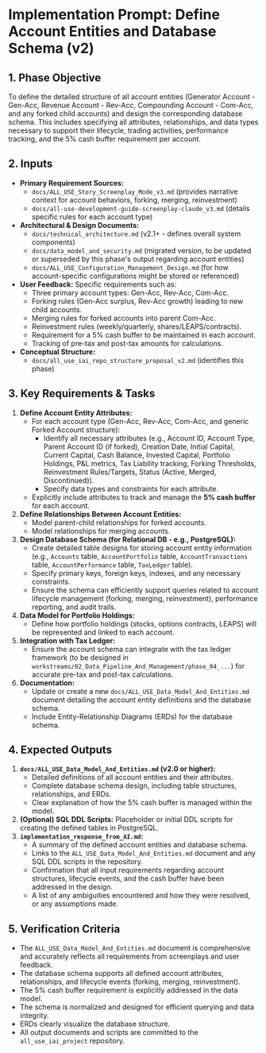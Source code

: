 # Implementation Prompt: Define Account Entities and Database Schema (v2)

## 1. Phase Objective

To define the detailed structure of all account entities (Generator Account - Gen-Acc, Revenue Account - Rev-Acc, Compounding Account - Com-Acc, and any forked child accounts) and design the corresponding database schema. This includes specifying all attributes, relationships, and data types necessary to support their lifecycle, trading activities, performance tracking, and the 5% cash buffer requirement per account.

## 2. Inputs

*   **Primary Requirement Sources:**
    *   `docs/ALL_USE_Story_Screenplay_Mode_v3.md` (provides narrative context for account behaviors, forking, merging, reinvestment)
    *   `docs/all-use-development-guide-screenplay-claude_v3.md` (details specific rules for each account type)
*   **Architectural & Design Documents:**
    *   `docs/technical_architecture.md` (v2.1+ - defines overall system components)
    *   `docs/data_model_and_security.md` (migrated version, to be updated or superseded by this phase's output regarding account entities)
    *   `docs/ALL_USE_Configuration_Management_Design.md` (for how account-specific configurations might be stored or referenced)
*   **User Feedback:** Specific requirements such as:
    *   Three primary account types: Gen-Acc, Rev-Acc, Com-Acc.
    *   Forking rules (Gen-Acc surplus, Rev-Acc growth) leading to new child accounts.
    *   Merging rules for forked accounts into parent Com-Acc.
    *   Reinvestment rules (weekly/quarterly, shares/LEAPS/contracts).
    *   Requirement for a 5% cash buffer to be maintained in each account.
    *   Tracking of pre-tax and post-tax amounts for calculations.
*   **Conceptual Structure:**
    *   `docs/all_use_iai_repo_structure_proposal_v2.md` (identifies this phase)

## 3. Key Requirements & Tasks

1.  **Define Account Entity Attributes:**
    *   For each account type (Gen-Acc, Rev-Acc, Com-Acc, and generic Forked Account structure):
        *   Identify all necessary attributes (e.g., Account ID, Account Type, Parent Account ID (if forked), Creation Date, Initial Capital, Current Capital, Cash Balance, Invested Capital, Portfolio Holdings, P&L metrics, Tax Liability tracking, Forking Thresholds, Reinvestment Rules/Targets, Status (Active, Merged, Discontinued)).
        *   Specify data types and constraints for each attribute.
    *   Explicitly include attributes to track and manage the **5% cash buffer** for each account.
2.  **Define Relationships Between Account Entities:**
    *   Model parent-child relationships for forked accounts.
    *   Model relationships for merging accounts.
3.  **Design Database Schema (for Relational DB - e.g., PostgreSQL):**
    *   Create detailed table designs for storing account entity information (e.g., `Accounts` table, `AccountPortfolio` table, `AccountTransactions` table, `AccountPerformance` table, `TaxLedger` table).
    *   Specify primary keys, foreign keys, indexes, and any necessary constraints.
    *   Ensure the schema can efficiently support queries related to account lifecycle management (forking, merging, reinvestment), performance reporting, and audit trails.
4.  **Data Model for Portfolio Holdings:**
    *   Define how portfolio holdings (stocks, options contracts, LEAPS) will be represented and linked to each account.
5.  **Integration with Tax Ledger:**
    *   Ensure the account schema can integrate with the tax ledger framework (to be designed in `workstreams/02_Data_Pipeline_And_Management/phase_04_...`) for accurate pre-tax and post-tax calculations.
6.  **Documentation:**
    *   Update or create a new `docs/ALL_USE_Data_Model_And_Entities.md` document detailing the account entity definitions and the database schema.
    *   Include Entity-Relationship Diagrams (ERDs) for the database schema.

## 4. Expected Outputs

1.  **`docs/ALL_USE_Data_Model_And_Entities.md` (v2.0 or higher):**
    *   Detailed definitions of all account entities and their attributes.
    *   Complete database schema design, including table structures, relationships, and ERDs.
    *   Clear explanation of how the 5% cash buffer is managed within the model.
2.  **(Optional) SQL DDL Scripts:** Placeholder or initial DDL scripts for creating the defined tables in PostgreSQL.
3.  **`implementation_response_from_AI.md`:**
    *   A summary of the defined account entities and database schema.
    *   Links to the `ALL_USE_Data_Model_And_Entities.md` document and any SQL DDL scripts in the repository.
    *   Confirmation that all input requirements regarding account structures, lifecycle events, and the cash buffer have been addressed in the design.
    *   A list of any ambiguities encountered and how they were resolved, or any assumptions made.

## 5. Verification Criteria

*   The `ALL_USE_Data_Model_And_Entities.md` document is comprehensive and accurately reflects all requirements from screenplays and user feedback.
*   The database schema supports all defined account attributes, relationships, and lifecycle events (forking, merging, reinvestment).
*   The 5% cash buffer requirement is explicitly addressed in the data model.
*   The schema is normalized and designed for efficient querying and data integrity.
*   ERDs clearly visualize the database structure.
*   All output documents and scripts are committed to the `all_use_iai_project` repository.

